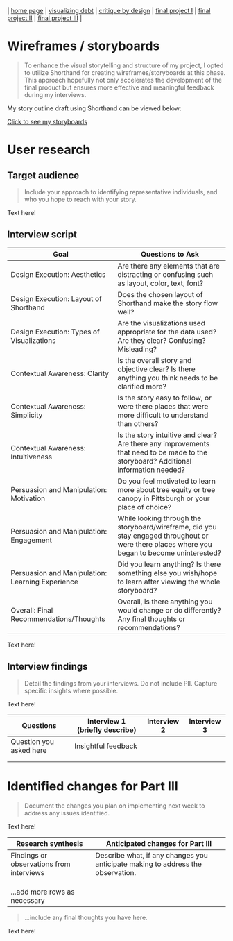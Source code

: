 | [home page](https://valeriee37.github.io/TSWD-portfolio/) | [visualizing debt](https://valeriee37.github.io/TSWD-portfolio/ass2.html) | [critique by design](https://valeriee37.github.io/TSWD-portfolio/ass3&4.html) | [final project I](https://valeriee37.github.io/TSWD-portfolio/project_part1.html) | [final project II](https://valeriee37.github.io/TSWD-portfolio/project_part2.html) | [final project III](https://valeriee37.github.io/TSWD-portfolio/project_part3.html) |

# Wireframes / storyboards
> To enhance the visual storytelling and structure of my project, I opted to utilize Shorthand for creating wireframes/storyboards at this phase. This approach hopefully not only accelerates the development of the final product but ensures more effective and meaningful feedback during my interviews.

My story outline draft using Shorthand can be viewed below:

[Click to see my storyboards]([https://preview.shorthand.com/Dd96hojCGLq1rWr6](https://preview.shorthand.com/Dd96hojCGLq1rWr6))

# User research 

## Target audience
> Include your approach to identifying representative individuals, and who you hope to reach with your story. 

Text here!

## Interview script

| Goal | Questions to Ask |
|------|------------------|
|  Design Execution: Aesthetics    | Are there any elements that are distracting or confusing such as layout, color, text, font?                 |
| Design Execution: Layout of Shorthand     | Does the chosen layout of Shorthand make the story flow well?                 |
| Design Execution: Types of Visualizations     |   Are the visualizations used appropriate for the data used? Are they clear? Confusing? Misleading?               |
| Contextual Awareness: Clarity     | Is the overall story and objective clear? Is there anything you think needs to be clarified more?                |
| Contextual Awareness: Simplicity     | Is the story easy to follow, or were there places that were more difficult to understand than others?                 |
|Contextual Awareness: Intuitiveness      |  	Is the story intuitive and clear? Are there any improvements that need to be made to the storyboard? Additional information needed?                |
| Persuasion and Manipulation: Motivation     | Do you feel motivated to learn more about tree equity or tree canopy in Pittsburgh or your place of choice?                 |
| Persuasion and Manipulation: Engagement     |  While looking through the storyboard/wireframe, did you stay engaged throughout or were there places where you began to become uninterested?                |
|  Persuasion and Manipulation: Learning Experience    |  Did you learn anything? Is there something else you wish/hope to learn after viewing the whole storyboard?                |
|Overall: Final Recommendations/Thoughts|Overall, is there anything you would change or do differently? Any final thoughts or recommendations?|


Text here!

## Interview findings
> Detail the findings from your interviews.  Do not include PII.  Capture specific insights where possible.

Text here!

| Questions               | Interview 1 (briefly describe) | Interview 2 | Interview 3 |
|-------------------------|--------------------------------|-------------|-------------|
| Question you asked here | Insightful feedback            |             |             |
|                         |                                |             |             |
|                         |                                |             |             |


# Identified changes for Part III
> Document the changes you plan on implementing next week to address any issues identified.  

Text here!

| Research synthesis                       | Anticipated changes for Part III                                                |
|------------------------------------------|---------------------------------------------------------------------------------|
| Findings or observations from interviews | Describe what, if any changes you anticipate making to address the observation. |
|                                          |                                                                                 |
|                                          |                                                                                 |
|                                          |                                                                                 |
| ...add more rows as necessary            |                                                                                 |

> ...include any final thoughts you have here. 

Text here!

